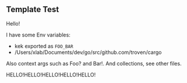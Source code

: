## Template Test

Hello!

I have some Env variables:

* kek exported as `FOO_BAR`
* /Users/xlab/Documents/dev/go/src/github.com/troven/cargo

Also context args such as Foo? and Bar!. And collections, see other files.

HELLO!HELLO!HELLO!HELLO!HELLO!
